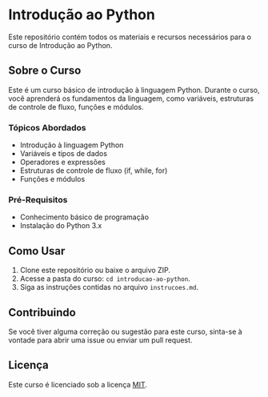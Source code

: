 # Introdução ao Python

Este repositório contém todos os materiais e recursos necessários para o curso de Introdução ao Python.

## Sobre o Curso

Este é um curso básico de introdução à linguagem Python. Durante o curso, você aprenderá os fundamentos da linguagem, como variáveis, estruturas de controle de fluxo, funções e módulos.

### Tópicos Abordados

- Introdução à linguagem Python
- Variáveis e tipos de dados
- Operadores e expressões
- Estruturas de controle de fluxo (if, while, for)
- Funções e módulos

### Pré-Requisitos

- Conhecimento básico de programação
- Instalação do Python 3.x

## Como Usar

1. Clone este repositório ou baixe o arquivo ZIP.
2. Acesse a pasta do curso: `cd introducao-ao-python`.
3. Siga as instruções contidas no arquivo `instrucoes.md`.

## Contribuindo

Se você tiver alguma correção ou sugestão para este curso, sinta-se à vontade para abrir uma issue ou enviar um pull request.

## Licença

Este curso é licenciado sob a licença [MIT](LICENSE).
